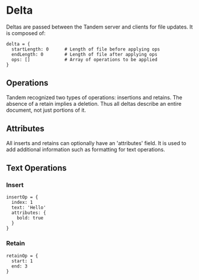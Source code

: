 Delta
===

Deltas are passed between the Tandem server and clients for file updates. It is composed of:

    delta = {
      startLength: 0      # Length of file before applying ops
      endLength: 0        # Length of file after applying ops
      ops: []             # Array of operations to be applied
    }


Operations
---

Tandem recognized two types of operations: insertions and retains. The absence of a retain implies a deletion. Thus all deltas describe an entire document, not just portions of it.


Attributes
---

All inserts and retains can optionally have an 'attributes' field. It is used to add additional information such as formatting for text operations.


Text Operations
---

### Insert

    insertOp = {
      index: 1
      text: 'Hello'
      attributes: {
        bold: true
      }
    }

### Retain

    retainOp = {
      start: 1
      end: 3
    }
